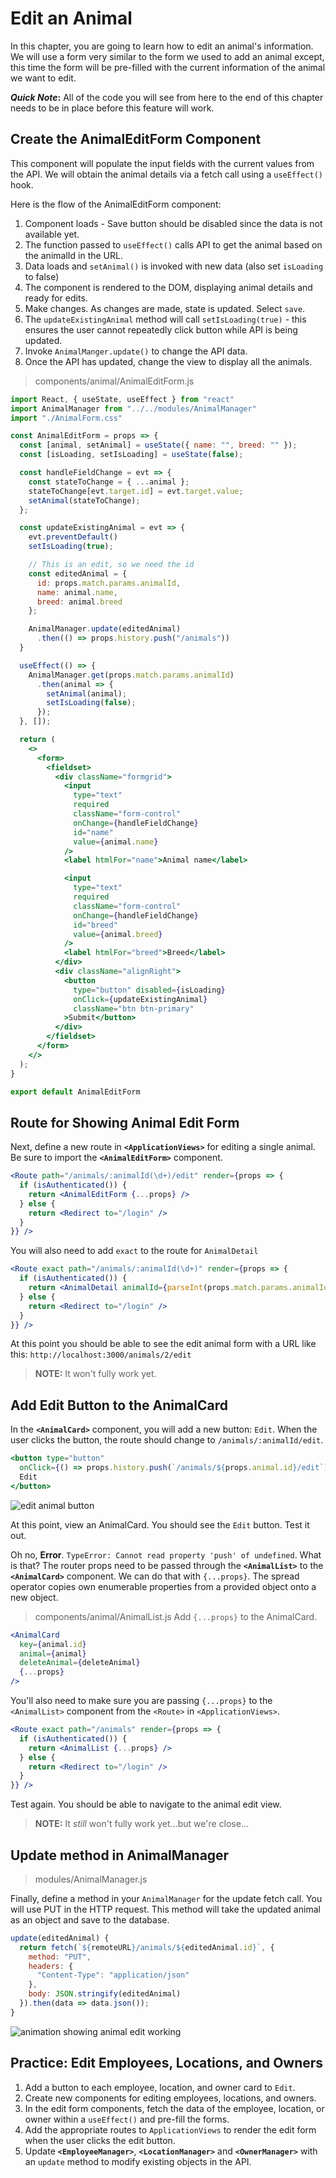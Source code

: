 # Edit an Animal

In this chapter, you are going to learn how to edit an animal's information. We will use a form very similar to the form we used to add an animal except, this time the form will be pre-filled with the current information of the animal we want to edit.

**_Quick Note_:** All of the code you will see from here to the end of this chapter needs to be in place before this feature will work.


## Create the AnimalEditForm Component

This component will populate the input fields with the current values from the API. We will obtain the animal details via a fetch call using a `useEffect()` hook.

Here is the flow of the AnimalEditForm component:

1. Component loads - Save button should be disabled since the data is not available yet.
1. The function passed to `useEffect()` calls API to get the animal based on the animalId in the URL.
1. Data loads and `setAnimal()` is invoked with new data (also set `isLoading` to false)
1. The component is rendered to the DOM, displaying animal details and ready for edits.
1. Make changes. As changes are made, state is updated. Select `save`.
1. The `updateExistingAnimal` method will call `setIsLoading(true)` - this ensures the user cannot repeatedly click button while API is being updated.
1. Invoke `AnimalManger.update()` to change the API data.
1. Once the API has updated, change the view to display all the animals.

> components/animal/AnimalEditForm.js

```jsx
import React, { useState, useEffect } from "react"
import AnimalManager from "../../modules/AnimalManager"
import "./AnimalForm.css"

const AnimalEditForm = props => {
  const [animal, setAnimal] = useState({ name: "", breed: "" });
  const [isLoading, setIsLoading] = useState(false);

  const handleFieldChange = evt => {
    const stateToChange = { ...animal };
    stateToChange[evt.target.id] = evt.target.value;
    setAnimal(stateToChange);
  };

  const updateExistingAnimal = evt => {
    evt.preventDefault()
    setIsLoading(true);

    // This is an edit, so we need the id
    const editedAnimal = {
      id: props.match.params.animalId,
      name: animal.name,
      breed: animal.breed
    };

    AnimalManager.update(editedAnimal)
      .then(() => props.history.push("/animals"))
  }

  useEffect(() => {
    AnimalManager.get(props.match.params.animalId)
      .then(animal => {
        setAnimal(animal);
        setIsLoading(false);
      });
  }, []);

  return (
    <>
      <form>
        <fieldset>
          <div className="formgrid">
            <input
              type="text"
              required
              className="form-control"
              onChange={handleFieldChange}
              id="name"
              value={animal.name}
            />
            <label htmlFor="name">Animal name</label>

            <input
              type="text"
              required
              className="form-control"
              onChange={handleFieldChange}
              id="breed"
              value={animal.breed}
            />
            <label htmlFor="breed">Breed</label>
          </div>
          <div className="alignRight">
            <button
              type="button" disabled={isLoading}
              onClick={updateExistingAnimal}
              className="btn btn-primary"
            >Submit</button>
          </div>
        </fieldset>
      </form>
    </>
  );
}

export default AnimalEditForm
```

## Route for Showing Animal Edit Form

Next, define a new route in **`<ApplicationViews>`** for editing a single animal. Be sure to import the **`<AnimalEditForm>`** component.

```jsx
<Route path="/animals/:animalId(\d+)/edit" render={props => {
  if (isAuthenticated()) {
    return <AnimalEditForm {...props} />
  } else {
    return <Redirect to="/login" />
  }
}} />
```

You will also need to add `exact` to the route for `AnimalDetail`

```jsx
<Route exact path="/animals/:animalId(\d+)" render={props => {
  if (isAuthenticated()) {
    return <AnimalDetail animalId={parseInt(props.match.params.animalId)} {...props} />
  } else {
    return <Redirect to="/login" />
  }
}} />
```

At this point you should be able to see the edit animal form with a URL like this: `http://localhost:3000/animals/2/edit`

> **NOTE:** It won't fully work yet.

## Add Edit Button to the AnimalCard

In the **`<AnimalCard>`** component, you will add a new button: `Edit`. When the user clicks the button, the route should change to `/animals/:animalId/edit`.

```jsx
<button type="button"
  onClick={() => props.history.push(`/animals/${props.animal.id}/edit`)}>
  Edit
</button>
```

![edit animal button](./images/animals-with-edit-button.png)

At this point, view an AnimalCard. You should see the `Edit` button. Test it out.

Oh no, **Error**. `TypeError: Cannot read property 'push' of undefined`. What is that? The router props need to be passed through the **`<AnimalList>`** to the **`<AnimalCard>`**  component. We can do that with `{...props}`. The spread operator copies own enumerable properties from a provided object onto a new object.

> components/animal/AnimalList.js
Add `{...props}` to the AnimalCard.

```jsx
<AnimalCard
  key={animal.id}
  animal={animal}
  deleteAnimal={deleteAnimal}
  {...props}
/>
```

You'll also need to make sure you are passing `{...props}` to the `<AnimalList>` component from the `<Route>` in `<ApplicationViews>`.

```jsx
<Route exact path="/animals" render={props => {
  if (isAuthenticated()) {
    return <AnimalList {...props} />
  } else {
    return <Redirect to="/login" />
  }
}} />
```

Test again. You should be able to navigate to the animal edit view.

> **NOTE:** It _still_ won't fully work yet...but we're close...

## Update method in AnimalManager

> modules/AnimalManager.js

Finally, define a method in your `AnimalManager` for the update fetch call. You will use PUT in the HTTP request. This method will take the updated animal as an object and save to the database.

```js
update(editedAnimal) {
  return fetch(`${remoteURL}/animals/${editedAnimal.id}`, {
    method: "PUT",
    headers: {
      "Content-Type": "application/json"
    },
    body: JSON.stringify(editedAnimal)
  }).then(data => data.json());
}
```

![animation showing animal edit working](./images/p13zLpAnWm.gif)

## Practice: Edit Employees, Locations, and Owners

1. Add a button to each employee, location, and owner card to `Edit`.
1. Create new components for editing employees, locations, and owners.
1. In the edit form components, fetch the data of the employee, location, or owner within a `useEffect()` and pre-fill the forms.
1. Add the appropriate routes to `ApplicationViews` to render the edit form when the user clicks the edit button.
1. Update **`<EmployeeManager>`**, **`<LocationManager>`** and **`<OwnerManager>`** with an `update` method to modify existing objects in the API.
